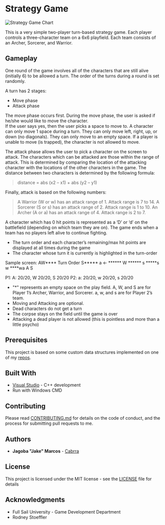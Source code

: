 Strategy Game
=============

![Strategy Game Chart](https://github.com/Cabrra/cabrra.github.io/raw/master/Images/flowchart.jpg)

This is a very simple two-player turn-based strategy game. Each player controls a three-character team on a 6x6 playfield. Each team consists of an Archer, Sorcerer, and Warrior. 

## Gameplay

One round of the game involves all of the characters that are still alive (initially 6) to be allowed a turn. The order of the turns during a round is set randomly. 

A turn has 2 stages: 
+ Move phase
+ Attack phase

The move phase occurs first. During the move phase, the user is asked if he/she would like to move the character.  
If the user says yes, then the user picks a space to move to. A character can only move 1 space during a turn. They can only move left, right, up, or down (no diagonals). 
They can only move to an empty space. If a player is unable to move (is trapped), the character is not allowed to move.

The attack phase allows the user to pick a character on the screen to attack. The characters which can be attacked are those within the range of attack. This is determined by comparing the 
location of the attacking character with the locations of the other characters in the game. The distance between two characters is determined by the following formula:

> distance = abs (x2 – x1) + abs (y2 – y1)

Finally, attack is based on the following numbers:
> A Warrior (W or w) has an attack range of 1. Attack range is 7 to 14.
> A Sorcerer (S or s) has an attack range of 2. Attack range is 1 to 10.
> An Archer (A or a) has an attack range of 4. Attack range is 2 to 7.

A character which has 0 hit points is represented as a ‘D’ or ‘d’ on the battlefield (depending on which team they are on).
The game ends when a team has no players left alive to continue fighting.

+ The turn order and each character’s remaining/max hit points are displayed at all times during the game
+ The character whose turn it is currently is highlighted in the turn-order

Sample screen:
AW****		Turn Order
S*****		a   <-
******		W
******		s
*****s		w
****wa		A
 			S

P1: A: 20/20, W 20/20, S 20/20
P2: a: 20/20, w 20/20, s 20/20

+ "*" represents an empty space on the play field.  A, W, and S are for Player 1’s Archer, Warrior, and Sorcerer. a, w, and s are for Player 2’s team.
+ Moving and Attacking are optional.
+ Dead characters do not get a turn
+ The corpse stays on the field until the game is over
+ Attacking a dead player is not allowed (this is pointless and more than a little psycho)

## Prerequisites

This project is based on some custom data structures implemented on one of my [repos](https://github.com/Cabrra/Data-Structures).

## Built With

* [Visual Studio](https://visualstudio.microsoft.com/)	- C++ development
* Run with Windows CMD

## Contributing

Please read [CONTRIBUTING.md](https://github.com/Cabrra/Contributing-template/blob/master/Contributing-template.md) for details on the code of conduct, and the process for submitting pull requests to me.

## Authors

* **Jagoba "Jake" Marcos** - [Cabrra](https://github.com/Cabrra)

## License

This project is licensed under the MIT license - see the [LICENSE](LICENSE) file for details

## Acknowledgments

* Full Sail University - Game Development Department
* Rodney Stoeffler
